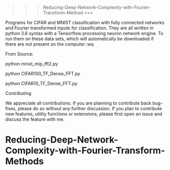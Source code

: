 >>> Reducing-Deep-Network-Complexity-with-Fourier-Transform-Method <<<

Programs for CIFAR and MNIST classification with fully connected networks and Fourier 
transformed inputs for classification. They are all written in python 3.6 syntax with
a Tensorflow processing neuron network engine. To run them on these data sets, which will
automatically be downloaded if there are not present on the computer.:wq

From Source:

python mnist_mip_fft2.py

python CIFAR100_TF_Dense_FFT.py

python CIFAR10_TF_Dense_FFT.py

Contributing

We appreciate all contributions. If you are planning to contribute back bug-fixes, please do so without any further discussion.
If you plan to contribute new features, utility functions or extensions, please first open an issue and discuss the feature 
with me.
# Reducing-Deep-Network-Complexity-with-Fourier-Transform-Methods
